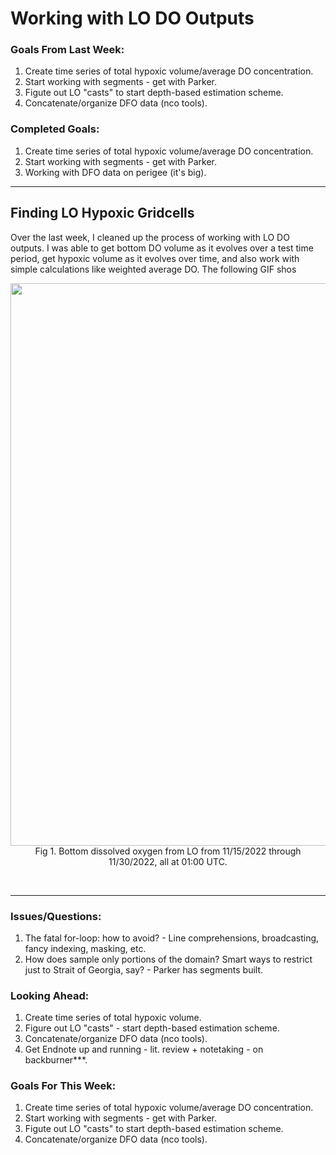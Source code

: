 # Working with LO DO Outputs

### Goals From Last Week:
1. Create time series of total hypoxic volume/average DO concentration.
2. Start working with segments - get with Parker.
3. Figute out LO "casts" to start depth-based estimation scheme.
4. Concatenate/organize DFO data (nco tools).

### Completed Goals:
1. Create time series of total hypoxic volume/average DO concentration.
2. Start working with segments - get with Parker.
3. Working with DFO data on perigee (it's big).

---

## Finding LO Hypoxic Gridcells

Over the last week, I cleaned up the process of working with LO DO outputs. I was able to get bottom DO volume as it evolves over a test time period, get hypoxic volume as it evolves over time, and also work with simple calculations like weighted average DO. The following GIF shos

<p style="text-align:center;"><img src="https://user-images.githubusercontent.com/55995675/207697706-a5c0cddc-41b9-44d4-88f7-7c4328fe20be.gif" width="900"/><br>Fig 1. Bottom dissolved oxygen from LO from 11/15/2022 through 11/30/2022, all at 01:00 UTC.</p><br>


---

### Issues/Questions:
1. The fatal for-loop: how to avoid? - Line comprehensions, broadcasting, fancy indexing, masking, etc.
2. How does sample only portions of the domain? Smart ways to restrict just to Strait of Georgia, say? - Parker has segments built.

### Looking Ahead:
1. Create time series of total hypoxic volume.
2. Figure out LO "casts" - start depth-based estimation scheme.
3. Concatenate/organize DFO data (nco tools).
4. Get Endnote up and running - lit. review + notetaking - on backburner***.

### Goals For This Week:
1. Create time series of total hypoxic volume/average DO concentration.
2. Start working with segments - get with Parker.
3. Figute out LO "casts" to start depth-based estimation scheme.
4. Concatenate/organize DFO data (nco tools).


